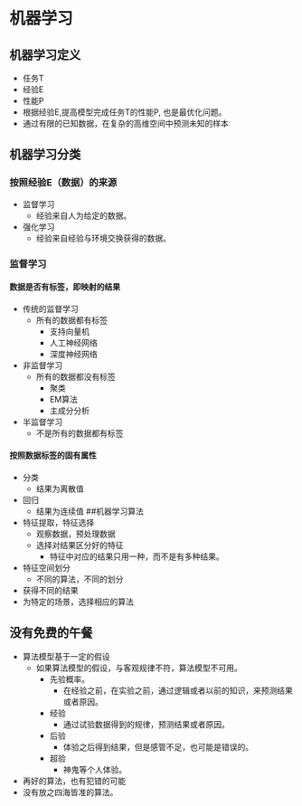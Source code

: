 # 机器学习
## 机器学习定义
- 任务T
- 经验E
- 性能P
- 根据经验E,提高模型完成任务T的性能P, 也是最优化问题。
- 通过有限的已知数据，在复杂的高维空间中预测未知的样本
## 机器学习分类
### 按照经验E（数据）的来源
- 监督学习
    - 经验来自人为给定的数据。
- 强化学习
    - 经验来自经验与环境交换获得的数据。
### 监督学习
#### 数据是否有标签，即映射的结果
- 传统的监督学习
    - 所有的数据都有标签
        - 支持向量机
        - 人工神经网络
        - 深度神经网络 
- 非监督学习
    - 所有的数据都没有标签
        - 聚类
        - EM算法
        - 主成分分析
- 半监督学习
    - 不是所有的数据都有标签
#### 按照数据标签的固有属性
- 分类
    - 结果为离散值
- 回归
    - 结果为连续值
##机器学习算法
- 特征提取，特征选择
    - 观察数据，预处理数据
    - 选择对结果区分好的特征
        - 特征中对应的结果只用一种，而不是有多种结果。
- 特征空间划分
    - 不同的算法，不同的划分
- 获得不同的结果
- 为特定的场景，选择相应的算法
## 没有免费的午餐
- 算法模型基于一定的假设
    - 如果算法模型的假设，与客观规律不符，算法模型不可用。
        - 先验概率。
            - 在经验之前，在实验之前，通过逻辑或者以前的知识，来预测结果或者原因。
        - 经验
            - 通过试验数据得到的规律，预测结果或者原因。
        - 后验
            - 体验之后得到结果，但是感管不足，也可能是错误的。
        - 超验
            - 神鬼等个人体验。
- 再好的算法，也有犯错的可能
- 没有放之四海皆准的算法。


    
    
    
